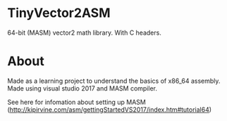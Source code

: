 # TinyVector2ASM
64-bit (MASM) vector2 math library. With C headers.

# About
Made as a learning project to understand the basics of x86_64 assembly. Made using visual studio 2017 and MASM compiler.

See here for infomation about setting up MASM (http://kipirvine.com/asm/gettingStartedVS2017/index.htm#tutorial64)
